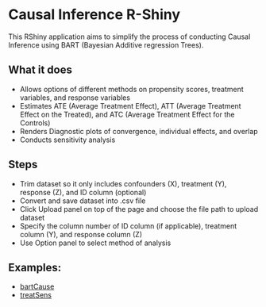 # Causal Inference R-Shiny
This RShiny application aims to simplify the process of conducting Causal Inference using BART (Bayesian Additive regression Trees).

## What it does
* Allows options of different methods on propensity scores, treatment variables, and response variables
* Estimates ATE (Average Treatment Effect), ATT (Average Treatment Effect on the Treated), and ATC (Average Treatment Effect for the Controls)
* Renders Diagnostic plots of convergence, individual effects, and overlap
* Conducts sensitivity analysis

## Steps
* Trim dataset so it only includes confounders (X), treatment (Y), response (Z), and ID column (optional)
* Convert and save dataset into .csv file
* Click Upload panel on top of the page and choose the file path to upload dataset
* Specify the column number of ID column (if applicable), treatment column (Y), and response column (Z)
* Use Option panel to select method of analysis

## Examples:
* [bartCause](https://github.com/vdorie/bartCause)  
* [treatSens](https://cran.r-project.org/web/packages/treatSens/treatSens.pdf)
